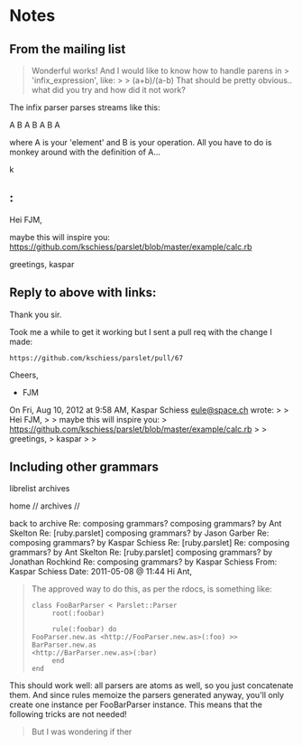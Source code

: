 # Notes

## From the mailing list

> Wonderful works! And I would like to know how to handle parens in > 'infix_expression', like: > >      (a+b)/(a-b) That should be pretty obvious.. what did you try and how did it not work?

The infix parser parses streams like this:

  A B A B A B A

where A is your 'element' and B is your operation. All you have to do is 
monkey around with the definition of A...

k 

## :

Hei FJM,

maybe this will inspire you:
https://github.com/kschiess/parslet/blob/master/example/calc.rb

greetings,
kaspar


## Reply to above with links:

Thank you sir.

Took me a while to get it working but I sent a pull req with the change I made:

    https://github.com/kschiess/parslet/pull/67



Cheers,
- FJM

On Fri, Aug 10, 2012 at 9:58 AM, Kaspar Schiess <eule@space.ch> wrote: > > Hei FJM, > > maybe this will inspire you: > https://github.com/kschiess/parslet/blob/master/example/calc.rb > > greetings, > kaspar > > 
## Including other grammars

librelist archives

home // archives //

 back to archive
Re: composing grammars?
composing grammars? by Ant Skelton
Re: [ruby.parslet] composing grammars? by Jason Garber
Re: composing grammars? by Kaspar Schiess
Re: [ruby.parslet] Re: composing grammars? by Ant Skelton
Re: [ruby.parslet] composing grammars? by Jonathan Rochkind
Re: composing grammars? by Kaspar Schiess
From:
Kaspar Schiess
Date:
2011-05-08 @ 11:44
Hi Ant,

> The approved way to do this, as per the rdocs, is something like:
>
>     class FooBarParser < Parslet::Parser
>          root(:foobar)
>
>          rule(:foobar) do
>     FooParser.new.as <http://FooParser.new.as>(:foo) >> BarParser.new.as
>     <http://BarParser.new.as>(:bar)
>          end
>     end

This should work well: all parsers are atoms as well, so you just 
concatenate them. And since rules memoize the parsers generated anyway, 
you'll only create one instance per FooBarParser instance. This means 
that the following tricks are not needed!


> But I was wondering if ther



